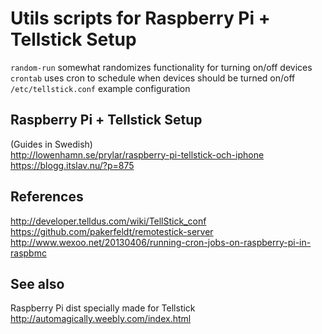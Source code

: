 # Utils scripts for Raspberry Pi + Tellstick Setup

`random-run` somewhat randomizes functionality for turning on/off devices  
`crontab` uses cron to schedule when devices should be turned on/off  
`/etc/tellstick.conf` example configuration  

## Raspberry Pi + Tellstick Setup
(Guides in Swedish)  
http://lowenhamn.se/prylar/raspberry-pi-tellstick-och-iphone  
https://blogg.itslav.nu/?p=875  

## References
http://developer.telldus.com/wiki/TellStick_conf  
https://github.com/pakerfeldt/remotestick-server  
http://www.wexoo.net/20130406/running-cron-jobs-on-raspberry-pi-in-raspbmc

## See also
Raspberry Pi dist specially made for Tellstick  
http://automagically.weebly.com/index.html  
